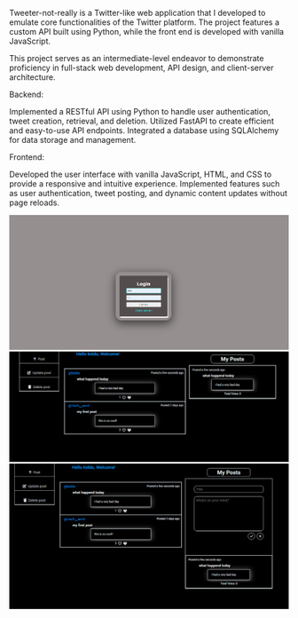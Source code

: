 Tweeter-not-really is a Twitter-like web application that I developed to emulate core functionalities of the Twitter platform. The project features a custom API built using Python, while the front end is developed with vanilla JavaScript.

This project serves as an intermediate-level endeavor to demonstrate proficiency in full-stack web development, API design, and client-server architecture.

Backend:

Implemented a RESTful API using Python to handle user authentication, tweet creation, retrieval, and deletion.​
Utilized FastAPI to create efficient and easy-to-use API endpoints.​
Integrated a database using SQLAlchemy for data storage and management.​

Frontend:

Developed the user interface with vanilla JavaScript, HTML, and CSS to provide a responsive and intuitive experience.​
Implemented features such as user authentication, tweet posting, and dynamic content updates without page reloads.​

![image alt](https://github.com/missinggoverner/Tweeter-not-really/blob/c024911d5d10a6740e84d687dc117a9c97cd821f/Screenshot%202025-04-09%20095556.png)
![image alt](https://github.com/missinggoverner/Tweeter-not-really/blob/488ff7b12628bb1f6b1eafacf50ebef02430e860/Screenshot%202025-04-09%20095933.png)
![image alt](https://github.com/missinggoverner/Tweeter-not-really/blob/488ff7b12628bb1f6b1eafacf50ebef02430e860/Screenshot%202025-04-09%20100016.png)

